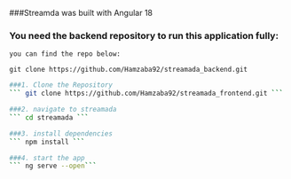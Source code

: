 ###Streamda was built with Angular 18

### You need the backend repository to run this application fully:
    you can find the repo below:
```git clone https://github.com/Hamzaba92/streamada_backend.git```


```bash
###1. Clone the Repository
``` git clone https://github.com/Hamzaba92/streamada_frontend.git ```

###2. navigate to streamada
``` cd streamada ```

###3. install dependencies
``` npm install ```

###4. start the app
``` ng serve --open```